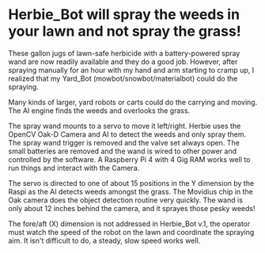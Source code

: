 # Herbie_Bot will spray the weeds in your lawn and not spray the grass! 

These gallon jugs of lawn-safe herbicide with a battery-powered spray wand are now readily available and they do a good job. However, after spraying manually for an hour with my hand and arm starting to cramp up, I realized that my Yard_Bot (mowbot/snowbot/materialbot) could do the spraying.

Many kinds of larger, yard robots or carts could do the carrying and moving. The AI engine finds the weeds and overlooks the grass.

The spray wand mounts to a servo to move it left/right. Herbie uses the OpenCV Oak-D Camera and AI to detect the weeds and only spray them. The spray wand trigger is removed and the valve set always open. The small batteries are removed and the wand is wired to other power and controlled by the software. A Raspberry Pi 4 with 4 Gig RAM works well to run things and interact with the Camera.

The servo is directed to one of about 15 positions in the Y dimension by the Raspi as the AI detects weeds amongst the grass. The Movidius chip in the Oak camera does the object detection routine very quickly. The wand is only about 12 inches behind the camera, and it sprayes those pesky weeds!

The fore/aft (X) dimension is not addressed in Herbie_Bot v.1, the operator must watch the speed of the robot on the lawn and coordinate the spraying aim. It isn't difficult to do, a steady, slow speed works well. 
